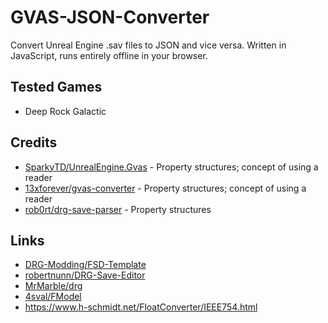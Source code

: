 # GVAS-JSON-Converter

Convert Unreal Engine .sav files to JSON and vice versa. Written in JavaScript, runs entirely offline in your browser.

## Tested Games

- Deep Rock Galactic

## Credits

- [SparkyTD/UnrealEngine.Gvas](https://github.com/SparkyTD/UnrealEngine.Gvas/tree/master/UnrealEngine.Gvas/FProperties) -
  Property structures; concept of using a reader
- [13xforever/gvas-converter](https://github.com/13xforever/gvas-converter/tree/master/GvasFormat/Serialization/UETypes) -
  Property structures; concept of using a reader
- [rob0rt/drg-save-parser](https://github.com/rob0rt/drg-save-parser/tree/main/src/properties) - Property structures

## Links

- [DRG-Modding/FSD-Template](https://github.com/DRG-Modding/FSD-Template/blob/main/Source/FSD/Public/FSDSaveGame.h)
- [robertnunn/DRG-Save-Editor](https://github.com/robertnunn/DRG-Save-Editor)
- [MrMarble/drg](https://github.com/MrMarble/drg)
- [4sval/FModel](https://github.com/4sval/FModel)
- https://www.h-schmidt.net/FloatConverter/IEEE754.html
